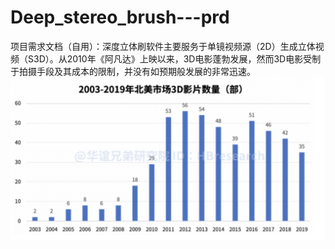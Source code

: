 # Deep_stereo_brush---prd
项目需求文档（自用）：深度立体刷软件主要服务于单镜视频源（2D）生成立体视频（S3D）。从2010年《阿凡达》上映以来，3D电影蓬勃发展，然而3D电影受制于拍摄手段及其成本的限制，并没有如预期般发展的非常迅速。
![img](https://github.com/kabiyangyang/Deep_stereo_brush---prd/blob/main/img/截屏2021-08-17%2012.55.56.png)
